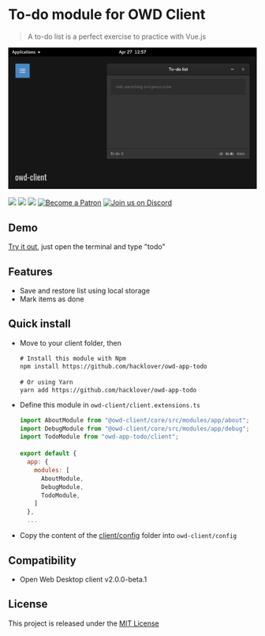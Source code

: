 # To-do module for OWD Client
> A to-do list is a perfect exercise to practice with Vue.js

<p>
    <img src="media/demo.png" alt="OWD Todo module demo" />
</p>

<p>
    <a href="LICENSE"><img src="https://img.shields.io/badge/license-MIT-green.svg" /></a>
    <a href="https://github.com/owdproject/owd-client"><img src="https://img.shields.io/badge/owd-client-3A9CB6" /></a>
    <a href="https://github.com/topics/owd-modules"><img src="https://img.shields.io/badge/owd-modules-888" /></a>
    <a href="https://hacklover.net/patreon"><img src="https://img.shields.io/badge/become-a%20patron-orange" alt="Become a Patron" /></a>
    <a href="https://hacklover.net/discord"><img src="https://img.shields.io/badge/chat-on%20discord-7289da.svg" alt="Join us on Discord" /></a>
</p>

## Demo
[Try it out](https://hacklover.net/client), just open the terminal and type "todo"

## Features
- Save and restore list using local storage
- Mark items as done

## Quick install
- Move to your client folder, then
  ```
  # Install this module with Npm
  npm install https://github.com/hacklover/owd-app-todo
  
  # Or using Yarn
  yarn add https://github.com/hacklover/owd-app-todo
  ```
- Define this module in `owd-client/client.extensions.ts`
  ```js
  import AboutModule from "@owd-client/core/src/modules/app/about";
  import DebugModule from "@owd-client/core/src/modules/app/debug";
  import TodoModule from "owd-app-todo/client";

  export default {
    app: {
      modules: [
        AboutModule,
        DebugModule,
        TodoModule,
      ]
    },
    ...
  ```
- Copy the content of the [client/config](https://github.com/hacklover/owd-app-todo/tree/master/client/config) folder into `owd-client/config`

## Compatibility
- Open Web Desktop client v2.0.0-beta.1

## License
This project is released under the [MIT License](LICENSE)